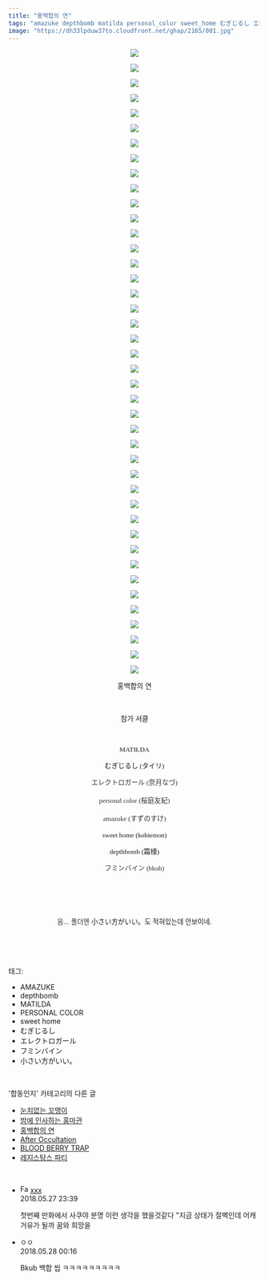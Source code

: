 ```yaml
---
title: "홍백합의 연"
tags: "amazuke depthbomb matilda personal_color sweet_home むぎじるし エレクトロガール フミンバイン 小さい方がいい。 タイリ 奈月なづ personal_color 桜庭友紀 amazuke すずのすけ kobiemon 霜様 bkub 합동인지"
image: "https://dh33lpduw37to.cloudfront.net/ghap/2165/001.jpg"
---
```

<div class="article">
<p style="text-align: center; clear: none; float: none;"><img src="{{ site.imgserver2 }}/ghap/2165/001.jpg"/></p>
<p style="text-align: center; clear: none; float: none;"><img src="{{ site.imgserver2 }}/ghap/2165/002.jpg"/></p>
<p style="text-align: center; clear: none; float: none;"><img src="{{ site.imgserver2 }}/ghap/2165/003.jpg"/></p>
<p style="text-align: center; clear: none; float: none;"><img src="{{ site.imgserver2 }}/ghap/2165/004.jpg"/></p>
<p style="text-align: center; clear: none; float: none;"><img src="{{ site.imgserver2 }}/ghap/2165/005.jpg"/></p>
<p style="text-align: center; clear: none; float: none;"><img src="{{ site.imgserver2 }}/ghap/2165/006.jpg"/></p>
<p style="text-align: center; clear: none; float: none;"><img src="{{ site.imgserver2 }}/ghap/2165/007.jpg"/></p>
<p style="text-align: center; clear: none; float: none;"><img src="{{ site.imgserver2 }}/ghap/2165/008.jpg"/></p>
<p style="text-align: center; clear: none; float: none;"><img src="{{ site.imgserver2 }}/ghap/2165/009.jpg"/></p>
<p style="text-align: center; clear: none; float: none;"><img src="{{ site.imgserver2 }}/ghap/2165/010.jpg"/></p>
<p style="text-align: center; clear: none; float: none;"><img src="{{ site.imgserver2 }}/ghap/2165/011.jpg"/></p>
<p style="text-align: center; clear: none; float: none;"><img src="{{ site.imgserver2 }}/ghap/2165/012.jpg"/></p>
<p style="text-align: center; clear: none; float: none;"><img src="{{ site.imgserver2 }}/ghap/2165/013.jpg"/></p>
<p style="text-align: center; clear: none; float: none;"><img src="{{ site.imgserver2 }}/ghap/2165/014.jpg"/></p>
<p style="text-align: center; clear: none; float: none;"><img src="{{ site.imgserver2 }}/ghap/2165/015.jpg"/></p>
<p style="text-align: center; clear: none; float: none;"><img src="{{ site.imgserver2 }}/ghap/2165/016.jpg"/></p>
<p style="text-align: center; clear: none; float: none;"><img src="{{ site.imgserver2 }}/ghap/2165/017.jpg"/></p>
<p style="text-align: center; clear: none; float: none;"><img src="{{ site.imgserver2 }}/ghap/2165/018.jpg"/></p>
<p style="text-align: center; clear: none; float: none;"><img src="{{ site.imgserver2 }}/ghap/2165/019.jpg"/></p>
<p style="text-align: center; clear: none; float: none;"><img src="{{ site.imgserver2 }}/ghap/2165/020.jpg"/></p>
<p style="text-align: center; clear: none; float: none;"><img src="{{ site.imgserver2 }}/ghap/2165/021.jpg"/></p>
<p style="text-align: center; clear: none; float: none;"><img src="{{ site.imgserver2 }}/ghap/2165/022.jpg"/></p>
<p style="text-align: center; clear: none; float: none;"><img src="{{ site.imgserver2 }}/ghap/2165/023.jpg"/></p>
<p style="text-align: center; clear: none; float: none;"><img src="{{ site.imgserver2 }}/ghap/2165/024.jpg"/></p>
<p style="text-align: center; clear: none; float: none;"><img src="{{ site.imgserver2 }}/ghap/2165/025.jpg"/></p>
<p style="text-align: center; clear: none; float: none;"><img src="{{ site.imgserver2 }}/ghap/2165/026.jpg"/></p>
<p style="text-align: center; clear: none; float: none;"><img src="{{ site.imgserver2 }}/ghap/2165/027.jpg"/></p>
<p style="text-align: center; clear: none; float: none;"><img src="{{ site.imgserver2 }}/ghap/2165/028.jpg"/></p>
<p style="text-align: center; clear: none; float: none;"><img src="{{ site.imgserver2 }}/ghap/2165/029.jpg"/></p>
<p style="text-align: center; clear: none; float: none;"><img src="{{ site.imgserver2 }}/ghap/2165/030.jpg"/></p>
<p style="text-align: center; clear: none; float: none;"><img src="{{ site.imgserver2 }}/ghap/2165/031.jpg"/></p>
<p style="text-align: center; clear: none; float: none;"><img src="{{ site.imgserver2 }}/ghap/2165/032.jpg"/></p>
<p style="text-align: center; clear: none; float: none;"><img src="{{ site.imgserver2 }}/ghap/2165/033.jpg"/></p>
<p style="text-align: center; clear: none; float: none;"><img src="{{ site.imgserver2 }}/ghap/2165/034.jpg"/></p>
<p style="text-align: center; clear: none; float: none;"><img src="{{ site.imgserver2 }}/ghap/2165/035.jpg"/></p>
<p style="text-align: center; clear: none; float: none;"><img src="{{ site.imgserver2 }}/ghap/2165/036.jpg"/></p>
<p style="text-align: center; clear: none; float: none;"><img src="{{ site.imgserver2 }}/ghap/2165/037.jpg"/></p>
<p style="text-align: center; clear: none; float: none;"><img src="{{ site.imgserver2 }}/ghap/2165/038.jpg"/></p>
<p style="text-align: center; clear: none; float: none;"><img src="{{ site.imgserver2 }}/ghap/2165/039.jpg"/></p>
<p style="text-align: center; clear: none; float: none;"><img src="{{ site.imgserver2 }}/ghap/2165/040.jpg"/></p>
<p style="text-align: center; clear: none; float: none;"><img src="{{ site.imgserver2 }}/ghap/2165/041.jpg"/></p>
<p style="text-align: center; clear: none; float: none;"><img src="{{ site.imgserver2 }}/ghap/2165/042.jpg"/></p>
<p style="text-align: center; clear: none; float: none;">홍백합의 연</p>
<p style="text-align: center; clear: none; float: none;"><br/></p>
<p style="text-align: center; clear: none; float: none;">참가 서클</p>
<p style="text-align: center; clear: none; float: none;"><br/></p>
<p style="text-align: center; clear: none; float: none;"><span style="font-family: Gulim, 굴림; font-size: 10pt;">MATILDA</span></p>
<p style="text-align: center; clear: none; float: none;"><span style="font-family: Gulim, 굴림; font-size: 10pt;">むぎじるし (タイリ)</span></p>
<p style="text-align: center; clear: none; float: none;"><font color="#333333" face="Hiragino Kaku Gothic Pro, ヒラギノ角ゴ Pro W3, ＭＳ Ｐゴシック, sans-serif" size="2"><span style="line-height: 21.76px; font-family: Gulim, 굴림; font-size: 10pt;">エレクトロガール (</span></font><span style="color: rgb(51, 51, 51); font-family: Gulim, 굴림; font-size: 10pt; line-height: 21.76px;">奈月なづ)</span></p>
<p style="text-align: center; clear: none; float: none;"><font color="#333333" face="Hiragino Kaku Gothic Pro, ヒラギノ角ゴ Pro W3, ＭＳ Ｐゴシック, sans-serif" size="2"><span style="line-height: 21.76px;"><span style="font-family: Gulim, 굴림; font-size: 10pt;">personal color (</span><span style="font-family: Gulim, 굴림; font-size: 10pt;">桜庭友紀)</span></span></font></p>
<p style="text-align: center; clear: none; float: none;"><font color="#333333" face="Hiragino Kaku Gothic Pro, ヒラギノ角ゴ Pro W3, ＭＳ Ｐゴシック, sans-serif" size="2"><span style="line-height: 21.76px;"><span style="font-family: Gulim, 굴림; font-size: 10pt;">amazuke (</span><span style="font-family: Gulim, 굴림; font-size: 10pt;">すずのすけ)</span></span></font></p>
<p style="text-align: center; clear: none; float: none;"><span style="font-family: Gulim, 굴림; font-size: 10pt;">sweet home (kobiemon)</span></p>
<p style="text-align: center; clear: none; float: none;"><span style="font-family: Gulim, 굴림; font-size: 10pt;">depthbomb (霜様)</span></p>
<p style="text-align: center; clear: none; float: none;"><span style="color: rgb(51, 51, 51); font-family: Gulim, 굴림; font-size: 10pt; line-height: 21.76px;">フミンバイン (bku</span><span style="color: rgb(51, 51, 51); font-family: Gulim, 굴림; font-size: 10pt; line-height: 21.76px;">b)</span></p>
<p style="text-align: center; clear: none; float: none;"><span style="color: rgb(51, 51, 51); font-family: Gulim, 굴림; font-size: 10pt; line-height: 21.76px;"><br/></span></p>
<p style="text-align: center; clear: none; float: none;"><span style="color: rgb(51, 51, 51); font-family: Gulim, 굴림; font-size: 10pt; line-height: 21.76px;"><br/></span></p>
<p style="text-align: center; clear: none; float: none;"><font color="#333333"><span style="font-size: 13.3333px; line-height: 21.76px;">음... 폴더엔 </span></font><span style="font-size: 13.3333px;">小さい方がいい。도 적혀있는데 안보이네.</span></p>
<p><br/></p>
</div><br/>
<div class="tagTrail">
<p>태그: </p>
<ul>
<li>AMAZUKE</li>
<li>depthbomb</li>
<li>MATILDA</li>
<li>PERSONAL COLOR</li>
<li>sweet home</li>
<li>むぎじるし</li>
<li>エレクトロガール</li>
<li>フミンバイン</li>
<li>小さい方がいい。</li>
</ul>
</div><br/>
<div class="another">
<p>'합동인지' 카테고리의 다른 글</p>
<ul>
<li><a href="/ghap_2210">눈치없는 꼬맹이</a></li>
<li><a href="/ghap_2188">밤에 인사하는 홍마관</a></li>
<li><a href="/ghap_2165">홍백합의 연</a></li>
<li><a href="/ghap_2143">After Occultation</a></li>
<li><a href="/ghap_2124">BLOOD BERRY TRAP</a></li>
<li><a href="/ghap_2101">레지스탕스 파티</a></li>
</ul>
</div><br/>
<div class="cb_module cb_fluid">
<div class="cb_wrt cb_profile">
<div class="comment">
<ul>
<li class="cb_thumb_off" id="comment15262712">
<div class="cb_comment_area">
<div class="cb_info_area">
<div class="cb_section">
<span class="cb_nick_name"><img alt="Favicon of http://qksxodid12@naver.com" height="16" onerror="this.onerror=null;this.parentNode.removeChild(this)" src="http://naver.com/favicon.ico" width="16"/> <a href="http://qksxodid12@naver.com" onclick="return openLinkInNewWindow(this)">xxx</a></span>
</div>
<div class="cb_section">
<span class="cb_date">2018.05.27 23:39 </span>
</div>
</div>
<div class="cb_dsc_comment">
<p class="cb_dsc">
											첫번째 만화에서 사쿠야 분명 이런 생각을 했을것같다 "지금 상태가 절벽인데 어캐 거유가 될까 꿈와 희망을 
										</p>
</div>
</div></li>
<li class="cb_thumb_off" id="comment15262725">
<div class="cb_comment_area">
<div class="cb_info_area">
<div class="cb_section">
<span class="cb_nick_name">ㅇㅇ</span>
</div>
<div class="cb_section">
<span class="cb_date">2018.05.28 00:16 </span>
</div>
</div>
<div class="cb_dsc_comment">
<p class="cb_dsc">
											Bkub 백합 씹 ㅋㅋㅋㅋㅋㅋㅋㅋㅋ
										</p>
</div>
</div></li>
</ul>
</div>
</div><!-- commentList close -->
</div><br/>
